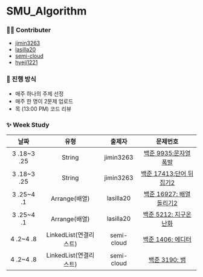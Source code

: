 # SMU_Algorithm

### 🙋‍♀️ Contributer

- [jimin3263](https://github.com/jimin3263)
- [lasilla20](https://github.com/lasilla20)
- [semi-cloud](https://github.com/semi-cloud)
- [hyeji1221](https://github.com/hyeji1221)

### 📖 진행 방식
- 매주 하나의 주제 선정
- 매주 한 명이 2문제 업로드
- 목 (13:00 PM) 코드 리뷰

### ✨ Week Study

|   날짜    |  유형  | 출제자 | 문제번호 |
| :-------: | :----: | :---: | :------: |
| 3 .18~3 .25 | String | jimin3263 | [백준 9935:문자열 폭발](https://www.acmicpc.net/problem/9935) |
| 3 .18~3 .25 | String | jimin3263 | [백준 17413:단어 뒤집기2](https://www.acmicpc.net/problem/17413) |
| 3 .25~4 .1 | Arrange(배열) | lasilla20 | [백준 16927: 배열 돌리기2](https://www.acmicpc.net/problem/16927) |
| 3 .25~4 .1 | Arrange(배열) | lasilla20 | [백준 5212: 지구온난화](https://www.acmicpc.net/problem/5212) |
| 4 .2~4 .8 | LinkedList(연결리스트) | semi-cloud | [백준 1406: 에디터](https://www.acmicpc.net/problem/1406) |
| 4 .2~4 .8 | LinkedList(연결리스트) | semi-cloud | [백준 3190: 뱀](https://www.acmicpc.net/problem/3190) |
